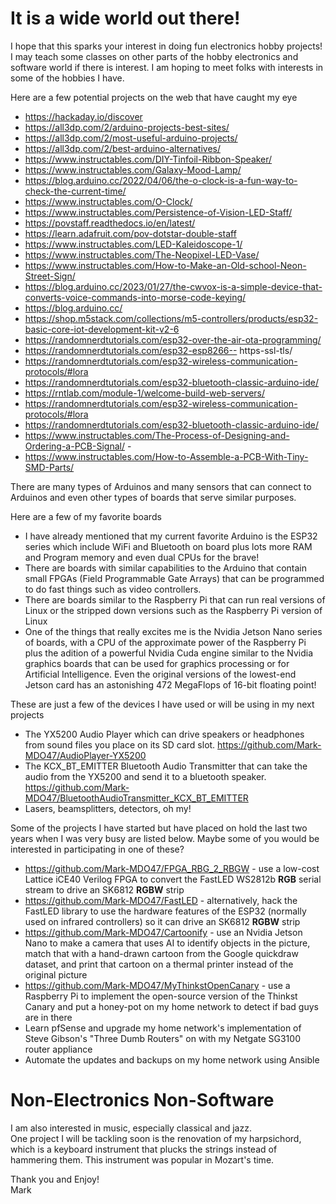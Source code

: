 # It is a wide world out there!

I hope that this sparks your interest in doing fun electronics hobby projects! I may teach some classes on other parts of the hobby electronics and software world if there is interest. I am hoping to meet folks with interests in some of the hobbies I have.

Here are a few potential projects on the web that have caught my eye
- https://hackaday.io/discover
- https://all3dp.com/2/arduino-projects-best-sites/
- https://all3dp.com/2/most-useful-arduino-projects/
- https://all3dp.com/2/best-arduino-alternatives/
- https://www.instructables.com/DIY-Tinfoil-Ribbon-Speaker/
- https://www.instructables.com/Galaxy-Mood-Lamp/
- https://blog.arduino.cc/2022/04/06/the-o-clock-is-a-fun-way-to-check-the-current-time/
- https://www.instructables.com/O-Clock/
- https://www.instructables.com/Persistence-of-Vision-LED-Staff/
- https://povstaff.readthedocs.io/en/latest/
- https://learn.adafruit.com/pov-dotstar-double-staff
- https://www.instructables.com/LED-Kaleidoscope-1/
- https://www.instructables.com/The-Neopixel-LED-Vase/
- https://www.instructables.com/How-to-Make-an-Old-school-Neon-Street-Sign/
- https://blog.arduino.cc/2023/01/27/the-cwvox-is-a-simple-device-that-converts-voice-commands-into-morse-code-keying/
- https://blog.arduino.cc/
- https://shop.m5stack.com/collections/m5-controllers/products/esp32-basic-core-iot-development-kit-v2-6
- https://randomnerdtutorials.com/esp32-over-the-air-ota-programming/
- https://randomnerdtutorials.com/esp32-esp8266-- https-ssl-tls/
- https://randomnerdtutorials.com/esp32-wireless-communication-protocols/#lora
- https://randomnerdtutorials.com/esp32-bluetooth-classic-arduino-ide/
- https://rntlab.com/module-1/welcome-build-web-servers/
- https://randomnerdtutorials.com/esp32-wireless-communication-protocols/#lora
- https://randomnerdtutorials.com/esp32-bluetooth-classic-arduino-ide/
- https://www.instructables.com/The-Process-of-Designing-and-Ordering-a-PCB-Signal/ - 
- https://www.instructables.com/How-to-Assemble-a-PCB-With-Tiny-SMD-Parts/

There are many types of Arduinos and many sensors that can connect to Arduinos and even other types of boards that serve similar purposes.

Here are a few of my favorite boards
- I have already mentioned that my current favorite Arduino is the ESP32 series which include WiFi and Bluetooth on board plus lots more RAM and Program memory and even dual CPUs for the brave!
- There are boards with similar capabilities to the Arduino that contain small FPGAs (Field Programmable Gate Arrays) that can be programmed to do fast things such as video controllers.
- There are boards similar to the Raspberry Pi that can run real versions of Linux or the stripped down versions such as the Raspberry Pi version of Linux
- One of the things that really excites me is the Nvidia Jetson Nano series of boards, with a CPU of the approximate power of the Raspberry Pi plus the adition of a powerful Nvidia Cuda engine similar to the Nvidia graphics boards that can be used for graphics processing or for Artificial Intelligence. Even the original versions of the lowest-end Jetson card has an astonishing 472 MegaFlops of 16-bit floating point!

These are just a few of the devices I have used or will be using in my next projects
- The YX5200 Audio Player which can drive speakers or headphones from sound files you place on its SD card slot. https://github.com/Mark-MDO47/AudioPlayer-YX5200
- The KCX_BT_EMITTER Bluetooth Audio Transmitter that can take the audio from the YX5200 and send it to a bluetooth speaker. https://github.com/Mark-MDO47/BluetoothAudioTransmitter_KCX_BT_EMITTER
- Lasers, beamsplitters, detectors, oh my!

Some of the projects I have started but have placed on hold the last two years when I was very busy are listed below. Maybe some of you would be interested in participating in one of these?
- https://github.com/Mark-MDO47/FPGA_RBG_2_RBGW - use a low-cost Lattice iCE40 Verilog FPGA to convert the FastLED WS2812b **RGB** serial stream to drive an SK6812 **RGBW** strip
- https://github.com/Mark-MDO47/FastLED - alternatively, hack the FastLED library to use the hardware features of the ESP32 (normally used on infrared controllers) so it can drive an SK6812 **RGBW** strip
- https://github.com/Mark-MDO47/Cartoonify - use an Nvidia Jetson Nano to make a camera that uses AI to identify objects in the picture, match that with a hand-drawn cartoon from the Google quickdraw dataset, and print that cartoon on a thermal printer instead of the original picture
- https://github.com/Mark-MDO47/MyThinkstOpenCanary - use a Raspberry Pi to implement the open-source version of the Thinkst Canary and put a honey-pot on my home network to detect if bad guys are in there
- Learn pfSense and upgrade my home network's implementation of Steve Gibson's "Three Dumb Routers" on with my Netgate SG3100 router appliance
- Automate the updates and backups on my home network using Ansible

# Non-Electronics Non-Software
I am also interested in music, especially classical and jazz.<br>
One project I will be tackling soon is the renovation of my harpsichord, which is a keyboard instrument that plucks the strings instead of hammering them. This instrument was popular in Mozart's time.

Thank you and Enjoy!<br>
Mark
